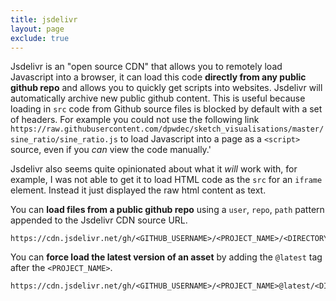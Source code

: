 ```yaml
---
title: jsdelivr
layout: page
exclude: true
---
```


Jsdelivr is an "open source CDN" that allows you to remotely load Javascript into a browser, it can load this code **directly from any public github repo** and allows you to quickly get scripts into websites. Jsdelivr will automatically archive new public github content. This is useful because loading in `src` code from Github source files is blocked by default with a set of headers. For example you could not use the following link `https://raw.githubusercontent.com/dpwdec/sketch_visualisations/master/sine_ratio/sine_ratio.js` to load Javascript into a page as a `<script>` source, even if you *can* view the code manually.'

Jsdelivr also seems quite opinionated about what it *will* work with, for example, I was not able to get it to load HTML code as the `src` for an `iframe` element. Instead it just displayed the raw html content as text.

You can **load files from a public github repo** using a `user`, `repo`, `path` pattern appended to the Jsdelivr CDN source URL.
```
https://cdn.jsdelivr.net/gh/<GITHUB_USERNAME>/<PROJECT_NAME>/<DIRECTORY_PATH>/<FILE_NAME>.js
```

You can **force load the latest version of an asset** by adding the `@latest` tag after the `<PROJECT_NAME>`.
```
https://cdn.jsdelivr.net/gh/<GITHUB_USERNAME>/<PROJECT_NAME>@latest/<DIRECTORY_PATH>/<FILE_NAME>.js
```


<!--stackedit_data:
eyJoaXN0b3J5IjpbLTExMDkzMDA4OSwtMjI3NTkwNTAxXX0=
-->